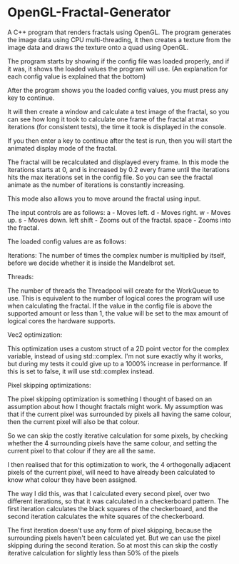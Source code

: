# OpenGL-Fractal-Generator
A C++ program that renders fractals using OpenGL.
The program generates the image data using CPU multi-threading,
it then creates a texture from the image data and draws the texture onto a quad using OpenGL.

The program starts by showing if the config file was loaded properly,
and if it was, it shows the loaded values the program will use. 
(An explanation for each config value is explained that the bottom)

After the program shows you the loaded config values, you must press any key to continue.

It will then create a window and calculate a test image of the fractal, 
so you can see how long it took to calculate one frame of the fractal at max iterations (for consistent tests), 
the time it took is displayed in the console.

If you then enter a key to continue after the test is run,
then you will start the animated display mode of the fractal.

The fractal will be recalculated and displayed every frame.
In this mode the iterations starts at 0, and is increased by 0.2 every frame
until the iterations hits the max iterations set in the config file.
So you can see the fractal animate as the number of iterations is constantly increasing.

This mode also allows you to move around the fractal using input.

The input controls are as follows:
a          - Moves left.
d          - Moves right.
w          - Moves up.
s          - Moves down.
left shift - Zooms out of the fractal.
space      - Zooms into the fractal.




The loaded config values are as follows:

Iterations: 
The number of times the complex number is multiplied by itself,
before we decide whether it is inside the Mandelbrot set.

Threads: 

The number of threads the Threadpool will create for the WorkQueue to use.
This is equivalent to the number of logical cores the program will use when calculating the fractal. 
If the value in the config file is above the supported amount or less than 1,
the value will be set to the max amount of logical cores the hardware supports.

Vec2 optimization:

This optimization uses a custom struct of a 2D point vector for the complex variable, instead of using std::complex.
I'm not sure exactly why it works, but during my tests it could give up to a 1000% increase in performance.
If this is set to false, it will use std::complex instead.


Pixel skipping optimizations:

The pixel skipping optimization is something I thought of based on an assumption about how I thought fractals might work.
My assumption was that if the current pixel was surrounded by pixels all having the same colour,
then the current pixel will also be that colour.

So we can skip the costly iterative calculation for some pixels, 
by checking whether the 4 surrounding pixels have the same colour, 
and setting the current pixel to that colour if they are all the same.

I then realised that for this optimization to work, the 4 orthogonally adjacent pixels of the current pixel,
will need to have already been calculated to know what colour they have been assigned.

The way I did this, was that I calculated every second pixel, 
over two different iterations, so that it was calculated in a checkerboard pattern.
The first iteration calculates the black squares of the checkerboard, 
and the second iteration calculates the white squares of the checkerboard.

The first iteration doesn't use any form of pixel skipping, because the surrounding pixels haven't been calculated yet.
But we can use the pixel skipping during the second iteration. 
So at most this can skip the costly iterative calculation for slightly less than 50% of the pixels